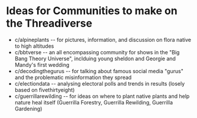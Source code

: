 # Ideas for Communities to make on the Threadiverse
* c/alpineplants -- for pictures, information, and discussion on flora native to high altitudes
* c/bbtverse -- an all encompassing community for shows in the "Big Bang Theory Universe", inclduing young sheldon and Georgie and Mandy's first wedding
* c/decodingthegurus -- for talking about famous social media "gurus" and the problematic misinformation they spread
* c/electiondata -- analysing electoral polls and trends in results (losely based on fivethirtyeight)
* c/guerrillarewilding -- for ideas on where to plant native plants and help nature heal itself (Guerrilla Forestry, Guerrilla Rewilding, Guerrilla Gardening)